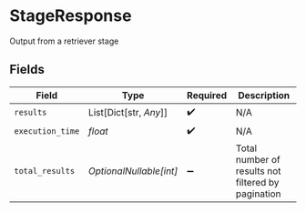 # StageResponse

Output from a retriever stage


## Fields

| Field                                              | Type                                               | Required                                           | Description                                        |
| -------------------------------------------------- | -------------------------------------------------- | -------------------------------------------------- | -------------------------------------------------- |
| `results`                                          | List[Dict[str, *Any*]]                             | :heavy_check_mark:                                 | N/A                                                |
| `execution_time`                                   | *float*                                            | :heavy_check_mark:                                 | N/A                                                |
| `total_results`                                    | *OptionalNullable[int]*                            | :heavy_minus_sign:                                 | Total number of results not filtered by pagination |
